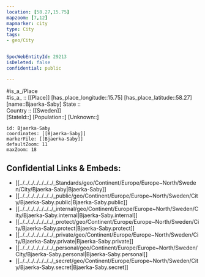 ```yaml
---
location: [58.27,15.75] 
mapzoom: [7,12] 
mapmarker: city 
type: City
tags:
- geo/City


SpocWebEntityId: 29213
isDeleted: false
confidential: public

---
```

#is_a_/Place  
#is_a_ :: [[Place]] 
[has_place_longitude::15.75] 
[has_place_latitude::58.27] 
[name::Bjaerka-Saby] 
State ::  
Country :: [[Sweden]]  
[StateId::] 
[Population::] 
[Unknown::] 


```leaflet
id: Bjaerka-Saby
coordinates: [[Bjaerka-Saby]] 
markerFile: [[Bjaerka-Saby]] 
defaultZoom: 11 
maxZoom: 18
```


## Confidential Links & Embeds: 
- [[../../../../../../../_Standards/geo/Continent/Europe/Europe~North/Sweden/City/Bjaerka-Saby|Bjaerka-Saby]] 
- [[../../../../../../../_public/geo/Continent/Europe/Europe~North/Sweden/City/Bjaerka-Saby.public|Bjaerka-Saby.public]] 
- [[../../../../../../../_internal/geo/Continent/Europe/Europe~North/Sweden/City/Bjaerka-Saby.internal|Bjaerka-Saby.internal]] 
- [[../../../../../../../_protect/geo/Continent/Europe/Europe~North/Sweden/City/Bjaerka-Saby.protect|Bjaerka-Saby.protect]] 
- [[../../../../../../../_private/geo/Continent/Europe/Europe~North/Sweden/City/Bjaerka-Saby.private|Bjaerka-Saby.private]] 
- [[../../../../../../../_personal/geo/Continent/Europe/Europe~North/Sweden/City/Bjaerka-Saby.personal|Bjaerka-Saby.personal]] 
- [[../../../../../../../_secret/geo/Continent/Europe/Europe~North/Sweden/City/Bjaerka-Saby.secret|Bjaerka-Saby.secret]] 
